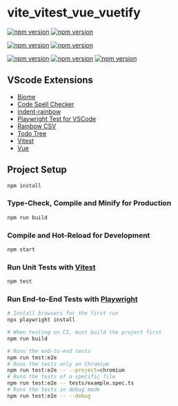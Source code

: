 # vite_vitest_vue_vuetify

[![npm version](https://img.shields.io/badge/node-22.19.0-green)](https://nodejs.jp/)
[![npm version](https://img.shields.io/badge/npm-10.9.3-green)](https://www.npmjs.com/)

[![npm version](https://img.shields.io/badge/vite-7.1.5-green)](https://www.npmjs.com/package/vite)
[![npm version](https://img.shields.io/badge/vitest-3.2.4-green)](https://www.npmjs.com/package/vitest)

[![npm version](https://img.shields.io/badge/typescript-5.9.2-green)](https://www.npmjs.com/package/typescript)
[![npm version](https://img.shields.io/badge/vue-3.5.21-green)](https://www.npmjs.com/package/vue)
[![npm version](https://img.shields.io/badge/vuetify-3.10.0-green)](https://www.npmjs.com/package/vuetify)

## VScode Extensions

- [Biome](https://marketplace.visualstudio.com/items?itemName=biomejs.biome)
- [Code Spell Checker](https://marketplace.visualstudio.com/items?itemName=streetsidesoftware.code-spell-checker)
- [indent-rainbow](https://marketplace.visualstudio.com/items?itemName=oderwat.indent-rainbow)
- [Playwright Test for VSCode](https://marketplace.visualstudio.com/items?itemName=ms-playwright.playwright)
- [Rainbow CSV](https://marketplace.visualstudio.com/items?itemName=mechatroner.rainbow-csv)
- [Todo Tree](https://marketplace.visualstudio.com/items?itemName=Gruntfuggly.todo-tree)
- [Vitest](https://marketplace.visualstudio.com/items?itemName=vitest.explorer)
- [Vue](https://marketplace.visualstudio.com/items?itemName=Vue.volar)

## Project Setup

```sh
npm install
```

### Type-Check, Compile and Minify for Production

```sh
npm run build
```

### Compile and Hot-Reload for Development

```sh
npm start
```

### Run Unit Tests with [Vitest](https://vitest.dev/)

```sh
npm test
```

### Run End-to-End Tests with [Playwright](https://playwright.dev)

```sh
# Install browsers for the first run
npx playwright install

# When testing on CI, must build the project first
npm run build

# Runs the end-to-end tests
npm run test:e2e
# Runs the tests only on Chromium
npm run test:e2e -- --project=chromium
# Runs the tests of a specific file
npm run test:e2e -- tests/example.spec.ts
# Runs the tests in debug mode
npm run test:e2e -- --debug
```
